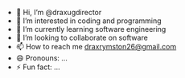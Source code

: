 - 👋 Hi, I’m @draxugdirector
- 👀 I’m interested in coding and programming
- 🌱 I’m currently learning software engineering
- 💞️ I’m looking to collaborate on software
- 📫 How to reach me draxrymston26@gmail.com
- 😄 Pronouns: ...
- ⚡ Fun fact: ...

<!---
draxugdirector/draxugdirector is a ✨ special ✨ repository because its `README.md` (this file) appears on your GitHub profile.
You can click the Preview link to take a look at your changes.
--->
